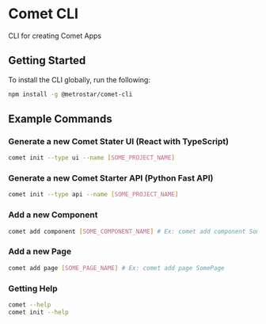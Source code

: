 # Comet CLI

CLI for creating Comet Apps

## Getting Started

To install the CLI globally, run the following:

```sh
npm install -g @metrostar/comet-cli
```

## Example Commands

### Generate a new Comet Stater UI (React with TypeScript)

```sh
comet init --type ui --name [SOME_PROJECT_NAME]
```

### Generate a new Comet Starter API (Python Fast API)

```sh
comet init --type api --name [SOME_PROJECT_NAME]
```

### Add a new Component

```sh
comet add component [SOME_COMPONENT_NAME] # Ex: comet add component SomeComponent
```

### Add a new Page

```sh
comet add page [SOME_PAGE_NAME] # Ex: comet add page SomePage
```

### Getting Help

```sh
comet --help
comet init --help
```
